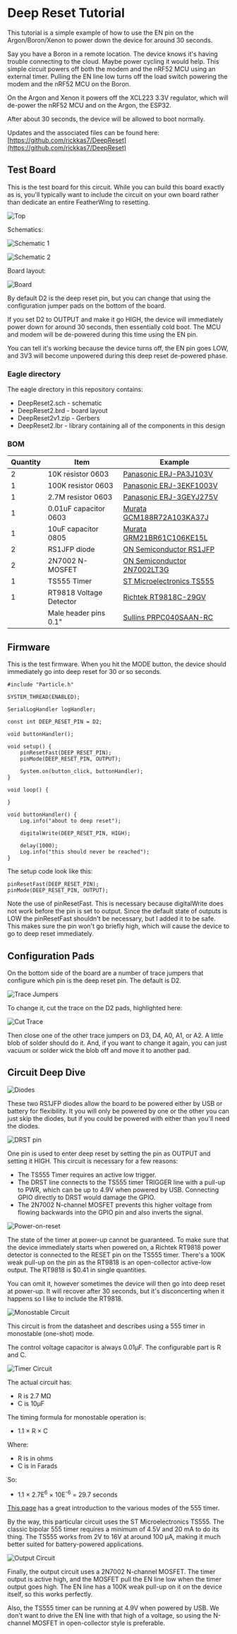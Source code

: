 # Deep Reset Tutorial

This tutorial is a simple example of how to use the EN pin on the Argon/Boron/Xenon to power down the device for around 30 seconds. 

Say you have a Boron in a remote location. The device knows it's having trouble connecting to the cloud. Maybe power cycling it would help. This simple circuit powers off both the modem and the nRF52 MCU using an external timer. Pulling the EN line low turns off the load switch powering the modem and the nRF52 MCU on the Boron.

On the Argon and Xenon it powers off the XCL223 3.3V regulator, which will de-power the nRF52 MCU and on the Argon, the ESP32.

After about 30 seconds, the device will be allowed to boot normally.

Updates and the associated files can be found here:
[https://github.com/rickkas7/DeepReset](https://github.com/rickkas7/DeepReset)

## Test Board

This is the test board for this circuit. While you can build this board exactly as is, you'll typically want to include the circuit on your own board rather than dedicate an entire FeatherWing to resetting.

![Top](images/top.jpg)

Schematics:

![Schematic 1](images/schematic1.png)

![Schematic 2](images/schematic2.png)

Board layout:

![Board](images/board.png)

By default D2 is the deep reset pin, but you can change that using the configuration jumper pads on the bottom of the board.

If you set D2 to OUTPUT and make it go HIGH, the device will immediately power down for around 30 seconds, then essentially cold boot. The MCU and modem will be de-powered during this time using the EN pin.

You can tell it's working because the device turns off, the EN pin goes LOW, and 3V3 will become unpowered during this deep reset de-powered phase.

### Eagle directory

The eagle directory in this repository contains:

- DeepReset2.sch - schematic
- DeepReset2.brd - board layout
- DeepReset2v1.zip - Gerbers
- DeepReset2.lbr - library containing all of the components in this design

### BOM

| Quantity | Item | Example |
| --- | --- | --- |
| 2 | 10K resistor 0603 | [Panasonic ERJ-PA3J103V](https://www.digikey.com/product-detail/en/panasonic-electronic-components/ERJ-PA3J103V/P10KBZCT-ND/503623) |
| 1 | 100K resistor 0603 | [Panasonic ERJ-3EKF1003V](https://www.digikey.com/product-detail/en/panasonic-electronic-components/ERJ-3EKF1003V/P100KHCT-ND/198110) |
| 1 | 2.7M resistor 0603 | [Panasonic ERJ-3GEYJ275V](https://www.digikey.com/product-detail/en/panasonic-electronic-components/ERJ-3GEYJ275V/P2.7MGCT-ND/282431) | 
| 1 | 0.01uF capacitor 0603 | [Murata GCM188R72A103KA37J](https://www.digikey.com/product-detail/en/murata-electronics-north-america/GCM188R72A103KA37J/490-8028-1-ND/4380313) |
| 1 | 10uF capacitor 0805 | [Murata GRM21BR61C106KE15L](https://www.digikey.com/product-detail/en/murata-electronics-north-america/GRM21BR61C106KE15L/490-3886-1-ND/965928) | 
| 2 | RS1JFP diode | [ON Semiconductor RS1JFP](https://www.digikey.com/product-detail/en/on-semiconductor/RS1JFP/RS1JFPCT-ND/5722970) |
| 2 | 2N7002 N-MOSFET | [ON Semiconductor 2N7002LT3G](https://www.digikey.com/product-detail/en/on-semiconductor/2N7002LT3G/2N7002LT3GOSCT-ND/2704932) |
| 1 | TS555 Timer | [ST Microelectronics TS555](https://www.digikey.com/product-detail/en/stmicroelectronics/TS555IDTTR/497-16404-1-ND/5959811) | 
| 1 | RT9818 Voltage Detector | [Richtek RT9818C-29GV](https://www.digikey.com/product-detail/en/richtek-usa-inc/RT9818C-29GV/1028-1020-1-ND/2470079) |
| | Male header pins 0.1" | [Sullins PRPC040SAAN-RC](https://www.digikey.com/product-detail/en/PRPC040SAAN-RC/S1011EC-40-ND/2775214) |



## Firmware

This is the test firmware. When you hit the MODE button, the device should immediately go into deep reset for 30 or so seconds.

```
#include "Particle.h"

SYSTEM_THREAD(ENABLED);

SerialLogHandler logHandler;

const int DEEP_RESET_PIN = D2;

void buttonHandler();

void setup() {
	pinResetFast(DEEP_RESET_PIN);
	pinMode(DEEP_RESET_PIN, OUTPUT);

	System.on(button_click, buttonHandler);
}

void loop() {

}

void buttonHandler() {
	Log.info("about to deep reset");

	digitalWrite(DEEP_RESET_PIN, HIGH);

	delay(1000);
	Log.info("this should never be reached");
}

```

The setup code look like this:

```
pinResetFast(DEEP_RESET_PIN);
pinMode(DEEP_RESET_PIN, OUTPUT);
```

Note the use of pinResetFast. This is necessary because digitalWrite does not work before the pin is set to output. Since the default state of outputs is LOW the pinResetFast shouldn't be necessary, but I added it to be safe. This makes sure the pin won't go briefly high, which will cause the device to go to deep reset immediately.


## Configuration Pads

On the bottom side of the board are a number of trace jumpers that configure which pin is the deep reset pin. The default is D2.

![Trace Jumpers](images/jumpers.jpg)

To change it, cut the trace on the D2 pads, highlighted here:

![Cut Trace](images/cut-trace.png)

Then close one of the other trace jumpers on D3, D4, A0, A1, or A2. A little blob of solder should do it. And, if you want to change it again, you can just vacuum or solder wick the blob off and move it to another pad.

## Circuit Deep Dive

![Diodes](images/diodes.png)

These two RS1JFP diodes allow the board to be powered either by USB or battery for flexibility. It you will only be powered by one or the other you can just skip the diodes, but if you could be powered with either than you'll need the diodes.


![DRST pin](images/drst-pin.png)

One pin is used to enter deep reset by setting the pin as OUTPUT and setting it HIGH. This circuit is necessary for a few reasons:

- The TS555 Timer requires an active low trigger.
- The DRST line connects to the TS555 timer TRIGGER line with a pull-up to PWR, which can be up to 4.9V when powered by USB. Connecting GPIO directly to DRST would damage the GPIO.
- The 2N7002 N-channel MOSFET prevents this higher voltage from flowing backwards into the GPIO pin and also inverts the signal.

![Power-on-reset](images/por.png)

The state of the timer at power-up cannot be guaranteed. To make sure that the device immediately starts when powered on, a Richtek RT9818 power detector is connected to the RESET pin on the TS555 timer. There's a 100K weak pull-up on the pin as the RT9818 is an open-collector active-low output. The RT9818 is $0.41 in single quantities. 

You can omit it, however sometimes the device will then go into deep reset at power-up. It will recover after 30 seconds, but it's disconcerting when it happens so I like to include the RT9818.

![Monostable Circuit](images/monostable.png)

This circuit is from the datasheet and describes using a 555 timer in monostable (one-shot) mode.

The control voltage capacitor is always 0.01µF. The configurable part is R and C.

![Timer Circuit](images/timer.png)

The actual circuit has:

- R is 2.7 MΩ
- C is 10µF

The timing formula for monostable operation is:

- 1.1 &times; R &times; C

Where:

- R is in ohms
- C is in Farads

So:

- 1.1 &times; 2.7E<sup>6</sup> &times; 10E<sup>-6</sup> = 29.7 seconds 

[This page](https://www.electronics-tutorials.ws/waveforms/555_timer.html) has a great introduction to the various modes of the 555 timer.

By the way, this particular circuit uses the ST Microelectronics TS555. The classic bipolar 555 timer requires a minimum of 4.5V and 20 mA to do its thing. The TS555 works from 2V to 16V at around 100 µA, making it much better suited for battery-powered applications.

![Output Circuit](images/output.png)

Finally, the output circuit uses a 2N7002 N-channel MOSFET. The timer output is active high, and the MOSFET pull the EN line low when the timer output goes high. The EN line has a 100K weak pull-up on it on the device itself, so this works perfectly.

Also, the TS555 timer can be running at 4.9V when powered by USB. We don't want to drive the EN line with that high of a voltage, so using the N-channel MOSFET in open-collector style is preferable.


